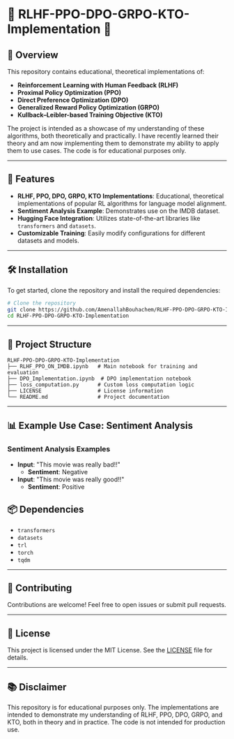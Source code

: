 # 🌟 RLHF-PPO-DPO-GRPO-KTO-Implementation 🌟

## 📖 Overview

This repository contains educational, theoretical implementations of:

- **Reinforcement Learning with Human Feedback (RLHF)**
- **Proximal Policy Optimization (PPO)**
- **Direct Preference Optimization (DPO)**
- **Generalized Reward Policy Optimization (GRPO)**
- **Kullback–Leibler-based Training Objective (KTO)**

The project is intended as a showcase of my understanding of these algorithms, both theoretically and practically. I have recently learned their theory and am now implementing them to demonstrate my ability to apply them to use cases. The code is for educational purposes only.

---

## 🚀 Features

- **RLHF, PPO, DPO, GRPO, KTO Implementations**: Educational, theoretical implementations of popular RL algorithms for language model alignment.
- **Sentiment Analysis Example**: Demonstrates use on the IMDB dataset.
- **Hugging Face Integration**: Utilizes state-of-the-art libraries like `transformers` and `datasets`.
- **Customizable Training**: Easily modify configurations for different datasets and models.

---

## 🛠️ Installation

To get started, clone the repository and install the required dependencies:

```bash
# Clone the repository
git clone https://github.com/AmenallahBouhachem/RLHF-PPO-DPO-GRPO-KTO-Implementation.git
cd RLHF-PPO-DPO-GRPO-KTO-Implementation
```

---

## 📂 Project Structure

```
RLHF-PPO-DPO-GRPO-KTO-Implementation
├── RLHF_PPO_ON_IMDB.ipynb   # Main notebook for training and evaluation
├── DPO_Implementation.ipynb  # DPO implementation notebook
├── loss_computation.py      # Custom loss computation logic
├── LICENSE                  # License information
└── README.md                # Project documentation
```

---

## 📊 Example Use Case: Sentiment Analysis

### Sentiment Analysis Examples

- **Input**: "This movie was really bad!!"
  - **Sentiment**: Negative
- **Input**: "This movie was really good!!"
  - **Sentiment**: Positive

## 📦 Dependencies

- `transformers`
- `datasets`
- `trl`
- `torch`
- `tqdm`

---

## 🤝 Contributing

Contributions are welcome! Feel free to open issues or submit pull requests.

---

## 📜 License

This project is licensed under the MIT License. See the [LICENSE](./LICENSE) file for details.

---

## 📚 Disclaimer

This repository is for educational purposes only. The implementations are intended to demonstrate my understanding of RLHF, PPO, DPO, GRPO, and KTO, both in theory and in practice. The code is not intended for production use.
